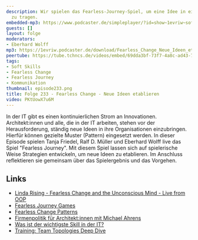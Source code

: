 ```yaml
---
description: Wir spielen das Fearless-Journey-Spiel, um eine Idee in eine Organisation
  zu tragen.
embedded-mp3: https://www.podcaster.de/simpleplayer/?id=show~1evriw~software-architektur-im-stream~pod-08178de0534bff6aa0904e57bf&v=1727518253
guests: []
layout: folge
moderators:
- Eberhard Wolff
mp3: https://1evriw.podcaster.de/download/Fearless_Change_Neue_Ideen_etablieren.mp3
peertube: https://tube.tchncs.de/videos/embed/69dda3bf-73f7-4a8c-ad43-749c333054a2
tags:
- Soft Skills
- Fearless Change
- Fearless Journey
- Kommunikation
thumbnail: episode233.png
title: Folge 233 - Fearless Change - Neue Ideen etablieren
video: PKtUowX7u6M
---
```


In der IT gibt es einen kontinuierlichen Strom an
Innovationen. Architekt:innen und alle, die in der IT arbeiten, stehen
vor der Herausforderung, ständig neue Ideen in ihre Organisationen
einzubringen. Hierfür können gezielte Muster (Pattern) eingesetzt
werden. In dieser Episode spielen Tanja Friedel, Ralf D. Müller und
Eberhard Wolff live das Spiel "Fearless Journey". Mit diesem Spiel
lassen sich auf spielerische Weise Strategien entwickeln, um neue
Ideen zu etablieren. Im Anschluss reflektieren sie gemeinsam über das
Spielergebnis und das Vorgehen.


## Links

* [Linda Rising - Fearless Change and the Unconscious Mind - Live from OOP](/2021/02/11/folge49.html)
* [Fearless Journey Games ](https://fearlessjourney.info/)
* [Fearless Change Patterns](https://fearlesschangepatterns.com/)
* [Firmenpolitik für Architekt:innen mit Michael Ahrens](/2024/08/09/episode227.html)
* [Was ist der wichtigste Skill in der IT?](/2024/08/16/episode228.html)
* [Training: Team Topologies Deep
  Dive](https://www.socreatory.com/de/trainings/team-topologies-pro)
